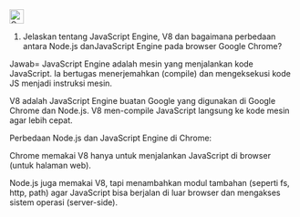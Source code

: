 <img src="https://raw.githubusercontent.com/Tarikul-Islam-Anik/Animated-Fluent-Emojis/master/Emojis/Animals/Cat.png" alt="Cat" width="25" height="25" />

1. Jelaskan tentang JavaScript Engine, V8 dan bagaimana perbedaan antara Node.js danJavaScript Engine pada browser Google Chrome?

Jawab=
JavaScript Engine adalah mesin yang menjalankan kode JavaScript. Ia bertugas menerjemahkan (compile) dan mengeksekusi kode JS menjadi instruksi mesin.

V8 adalah JavaScript Engine buatan Google yang digunakan di Google Chrome dan Node.js. V8 men-compile JavaScript langsung ke kode mesin agar lebih cepat.

Perbedaan Node.js dan JavaScript Engine di Chrome:

Chrome memakai V8 hanya untuk menjalankan JavaScript di browser (untuk halaman web).

Node.js juga memakai V8, tapi menambahkan modul tambahan (seperti fs, http, path) agar JavaScript bisa berjalan di luar browser dan mengakses sistem operasi (server-side).

